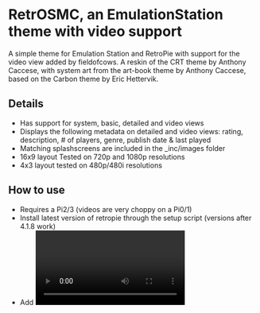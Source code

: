 # RetrOSMC, an EmulationStation theme with video support
A simple theme for Emulation Station and RetroPie with support for the video view added by fieldofcows. A reskin of the CRT theme by Anthony Caccese, with system art from the art-book theme by Anthony Caccese, based on the Carbon theme by Eric Hettervik.

## Details

- Has support for system, basic, detailed and video views
- Displays the following metadata on detailed and video views: rating, description, # of players, genre, publish date & last played
- Matching splashscreens are included in the \_inc/images folder
- 16x9 layout Tested on 720p and 1080p resolutions
- 4x3 layout tested on 480p/480i resolutions

## How to use

- Requires a Pi2/3 (videos are very choppy on a Pi0/1)
- Install latest version of retropie through the setup script (versions after 4.1.8 work)
- Add <video> elements to your gamelist to reference videos for each game on your pi (videos can be stored anywhere just like images)
